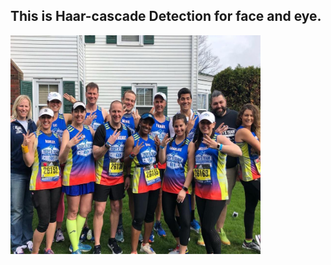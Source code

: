 ## This is Haar-cascade Detection for face and eye.

<img src="images/marathon_01.jpg" width="400" height="350" >

